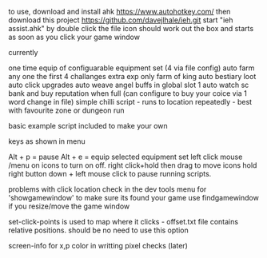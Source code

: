 
to use, download and install ahk https://www.autohotkey.com/
then download this project https://github.com/davejlhale/ieh.git
start "ieh assist.ahk" by double click the file icon
should work out the box and starts as soon as you click your game window

currently

one time equip of configuarable equipment set (4 via file config)
auto farm any one the first 4 challanges 
extra exp only farm of king
auto bestiary loot
auto click upgrades
auto weave angel buffs in global slot 1
auto watch sc bank and buy reputation when full (can configure to buy your coice via 1 word change in file)
simple chilli script - runs to location repeatedly - best with favourite zone or dungeon run 

basic example script included to make your own



keys as shown in menu

Alt + p  = pause
Alt + e = equip selected equipment set
left click mouse /menu on icons to turn on off.
right click+hold then drag to move icons
hold right button down + left mouse click to pause running scripts.



problems with click location check in the dev tools menu for 
'showgamewindow' to make sure its found your game
use findgamewindow if you resize/move the game window

set-click-points is used to map where it clicks - offset.txt file contains relative positions. should be no need to use this option

screen-info for x,p color in writting pixel checks (later)

